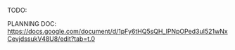 TODO:

PLANNING DOC: https://docs.google.com/document/d/1pFy6tHQ5sQH_lPNpOPed3uI521wNxCevjdssukV48U8/edit?tab=t.0


